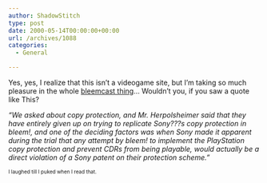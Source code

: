 ```yaml
---
author: ShadowStitch
type: post
date: 2000-05-14T00:00:00+00:00
url: /archives/1088
categories:
  - General

---
```

Yes, yes, I realize that this isn&#8217;t a videogame site, but I&#8217;m taking so much pleasure in the whole <a target="_Blank" href="http://dreamcast.ign.com/news/19357.html">bleemcast thing</a>&#8230; Wouldn&#8217;t you, if you saw a quote like This?

_&#8220;We asked about copy protection, and Mr. Herpolsheimer said that they have entirely given up on trying to replicate Sony???s copy protection in bleem!, and one of the deciding factors was when Sony made it apparent during the trial that any attempt by bleem! to implement the PlayStation copy protection and prevent CDRs from being playable, would actually be a direct violation of a Sony patent on their protection scheme.&#8221;_

<font size="1">I laughed till I puked when I read that.</font>